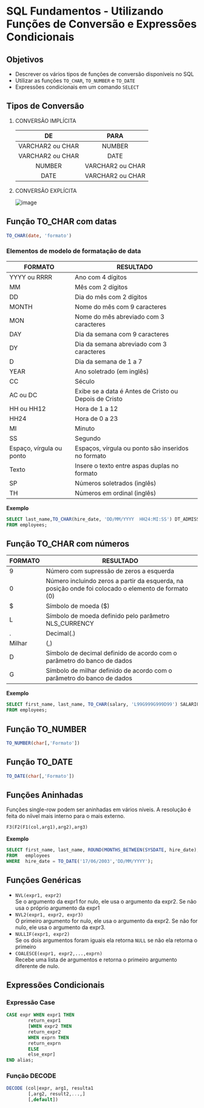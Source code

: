 # SQL Fundamentos - Utilizando Funções de Conversão e Expressões Condicionais

## Objetivos

-   Descrever os vários tipos de funções de conversão disponíveis no SQL
-   Utilizar as funções `TO_CHAR`, `TO_NUMBER` e `TO_DATE`
-   Expressões condicionais em um comando `SELECT`

## Tipos de Conversão

1. CONVERSÃO IMPLÍCITA	

    | DE | PARA |
    |:----------------:|:----------------:|
    | VARCHAR2 ou CHAR | NUMBER |
    | VARCHAR2 ou CHAR | DATE |
    | NUMBER | VARCHAR2 ou CHAR |
    | DATE | VARCHAR2 ou CHAR |
    
2. CONVERSÃO EXPLÍCITA	

    ![image](https://user-images.githubusercontent.com/97575616/213059331-ec09ad29-6e08-4d59-9a28-5baae352deb3.png)

## Função TO_CHAR com datas

```SQL
TO_CHAR(date, 'formato')
```

### Elementos de modelo de formatação de data

| FORMATO                  | RESULTADO                                             |
| ------------------------ | ----------------------------------------------------- |
| YYYY ou RRRR             | Ano com 4 dígitos                                     |
| MM                       | Mês com 2 dígitos                                     |
| DD                       | Dia do mês com 2 dígitos                              |
| MONTH                    | Nome do mês com 9 caracteres                          |
| MON                      | Nome do mês abreviado com 3 caracteres                |
| DAY                      | Dia da semana com 9 caracteres                        |
| DY                       | Dia da semana abreviado com 3 caracteres              |
| D                        | Dia da semana de 1 a 7                                |
| YEAR                     | Ano soletrado (em inglês)                             |
| CC                       | Século                                                |
| AC ou DC                 | Exibe se a data é Antes de Cristo ou Depois de Cristo |
| HH ou HH12               | Hora de 1 a 12                                        |
| HH24                     | Hora de 0 a 23                                        |
| MI                       | Minuto                                                |
| SS                       | Segundo                                               |
| Espaço, vírgula ou ponto | Espaços, vírgula ou ponto são inseridos no formato    |
| Texto                    | Insere o texto entre aspas duplas no formato          |
| SP                       | Números soletrados (inglês)                           |
| TH                       | Números em ordinal (inglês)                           |

**Exemplo**

```SQL
SELECT last_name,TO_CHAR(hire_date, 'DD/MM/YYYY  HH24:MI:SS') DT_ADMISSÂO
FROM employees;
```

## Função TO_CHAR com números

| FORMATO | RESULTADO                                                                                           |
| ------- | --------------------------------------------------------------------------------------------------- |
| 9       | Número com supressão de zeros a esquerda                                                            |
| 0       | Número incluindo zeros a partir da esquerda, na posição onde foi colocado o elemento de formato (0) |
| $       | Símbolo de moeda ($)                                                                                |
| L       | Símbolo de moeda definido pelo parâmetro NLS_CURRENCY                                               |
| .       | Decimal(.)                                                                                          |
| Milhar  | (,)                                                                                                 |
| D       | Símbolo de decimal definido de acordo com o parâmetro do banco de dados                             |
| G       | Símbolo de milhar definido de acordo com o parâmetro do banco de dados                              |

**Exemplo**

```SQL
SELECT first_name, last_name, TO_CHAR(salary, 'L99G999G999D99') SALARIO
FROM employees;
```

## Função TO_NUMBER

```SQL
TO_NUMBER(char[,'Formato'])
```

## Função TO_DATE

```SQL
TO_DATE(char[,'Formato'])
```

## Funções Aninhadas

Funções single-row podem ser aninhadas em vários níveis. A resolução é feita do níivel mais interno para o mais externo.

```SQL
F3(F2(F1(col,arg1),arg2),arg3)
```

**Exemplo**

```SQL
SELECT first_name, last_name, ROUND(MONTHS_BETWEEN(SYSDATE, hire_date),0) NUMERO_MESES
FROM   employees
WHERE  hire_date = TO_DATE('17/06/2003','DD/MM/YYYY');
```

## Funções Genéricas

-   `NVL(expr1, expr2)` <br>Se o argumento da expr1 for nulo, ele usa o argumento da expr2. Se não usa o próprio argumento da expr1
-   `NVL2(expr1, expr2, expr3)` <br>O primeiro argumento for nulo, ele usa o argumento da expr2. Se não for nulo, ele usa o argumento da expr3.
-   `NULLIF(expr1, expr2)` <br>Se os dois argumentos foram iguais ela retorna `NULL` se não ela retorna o primeiro
-   `COALESCE(expr1, expr2,...,exprn)` <br>Recebe uma lista de argumentos e retorna o primeiro argumento diferente de nulo.

## Expressões Condicionais

### Expressão Case

```SQL
CASE expr WHEN expr1 THEN
		return_expr1
		[WHEN expr2 THEN
		return_expr2
		WHEN exprn THEN
		return_exprn
		ELSE
		else_expr]
END alias;
```

### Função DECODE

```SQL
DECODE (col|expr, arg1, resulta1
		[,arg2, result2,...,]
		[,default])
```
